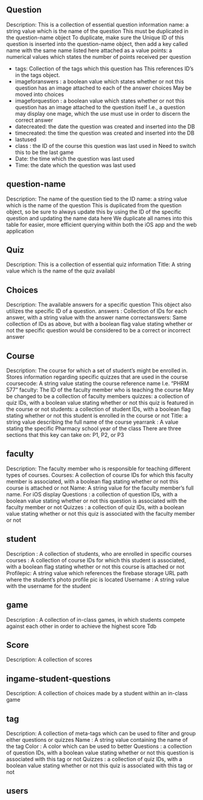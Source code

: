 ## Question
Description: This is a collection of essential question information
name: a string value which is the name of the question
This must be duplicated in the question-name object
To duplicate, make sure the Unique ID of this question is inserted into the question-name object, then add a key called name with the same name listed here attached as a value
points: a numerical values which states the number of points received per question
* tags: Collection of the tags which this question has
This references ID’s in the tags object. 
* imageforanswers : a boolean value which states whether or not this question has an image attached to each of the answer choices
May be moved into choices 
* imageforquestion : a boolean value which states whether or not this question has an image attached to the question itself
I.e., a question may display one mage, which the use must use in order to discern the correct answer
* datecreated: the date the question was created and inserted into the DB
* timecreated: the time the question was created and inserted into the DB
* lastused
* class : the ID of the course this question was last used in
Need to switch this to be the last game
* Date: the time which the question was last used
* Time: the date which the question was last used
## question-name
Description: The name of the question tied to the ID
name: a string value which is the name of the question
This is duplicated from the question object, so be sure to always update this by using the ID of the specific question and updating the name data here
We duplicate all names into this table for easier, more efficient querying within both the iOS app and the web application
## Quiz
Description: This is a collection of essential quiz information
Title: A string value which is the name of the quiz
availabl
## Choices
Description: The available answers for a specific question
This object also utilizes the specific ID of a question.
answers : Collection of IDs for each answer, with a string value with the answer name
correctanswers: Same collection of IDs as above, but with a boolean flag value stating whether or not the specific question would be considered to be a correct or incorrect answer
## Course
Description: The course for which a set of student’s might be enrolled in. Stores information regarding specific quizzes that are used in the course
coursecode: A string value stating the course reference name
I.e. “PHRM 577”
faculty: The ID of the faculty member who is teaching the course
May be changed to be a collection of faculty members
quizzes: a collection of quiz IDs, with a boolean value stating whether or not this quiz is featured in the course or not
students: a collection of student IDs, with a boolean flag stating whether or not this student is enrolled in the course or not
Title: a string value describing the full name of the course
yearrank : A value stating the specific Pharmacy school year of the class
There are three sections that this key can take on: P1, P2, or P3
## faculty
Description: The faculty member who is responsible for teaching different types of courses. 
Courses: A collection of course IDs for which this faculty member is associated, with a boolean flag stating whether or not this course is attached or not
Name: A string value for the faculty member’s full name. 
For iOS display
Questions :  a collection of question IDs, with a boolean value stating whether or not this question is associated with the faculty member or not
Quizzes : a collection of quiz IDs, with a boolean value stating whether or not this quiz is associated with the faculty member or not
## student
Description : A collection of students, who are enrolled in specific courses
courses : A collection of course IDs for which this student is associated, with a boolean flag stating whether or not this course is attached or not
Profilepic: A string value which references the firebase storage URL path where the student’s photo profile pic is located
Username : A string value with the username for the student
## game
Description : A collection of in-class games, in which students compete against each other in order to achieve the highest score
Tdb
## Score
Description: A collection of scores 
## ingame-student-questions
Description: A collection of choices made by a student within an in-class game
## tag
Description: A collection of meta-tags which can be used to filter and group either questions or quizzes
Name : A string value containing the name of the tag
Color : A color which can be used to better
Questions : a collection of question IDs, with a boolean value stating whether or not this question is associated with this tag or not
Quizzes : a collection of quiz IDs, with a boolean value stating whether or not this quiz is associated with this tag or not
## users
